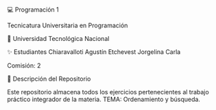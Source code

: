 💻 Programación 1

Tecnicatura Universitaria en Programación

📍 Universidad Tecnológica Nacional

✨ Estudiantes
Chiaravalloti Agustín
Etchevest Jorgelina Carla 

Comisión: 2

📂 Descripción del Repositorio

Este repositorio almacena todos los ejercicios pertenecientes al trabajo práctico integrador de la materia. 
TEMA: Ordenamiento y búsqueda. 
